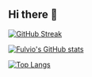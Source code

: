 ## Hi there 👋

<!--
**play-station/play-station** is a ✨ _special_ ✨ repository because its `README.md` (this file) appears on your GitHub profile.

Here are some ideas to get you started:

- 🔭 I’m currently working on ...
- 🌱 I’m currently learning ...
- 👯 I’m looking to collaborate on ...
- 🤔 I’m looking for help with ...
- 💬 Ask me about ...
- 📫 How to reach me: ...
- 😄 Pronouns: ...
- ⚡ Fun fact: ...
-->
[![GitHub Streak](https://streak-stats.demolab.com?user=play-station&theme=dark&date_format=M%20j%5B%2C%20Y%5D)](https://git.io/streak-stats)


[![Fulvio's GitHub stats](https://github-readme-stats.vercel.app/api?username=play-station&date_format=[Y.]n.j&show_icons=true&theme=radical&show=reviews,discussions_started,discussions_answered,prs_merged,prs_merged_percentage)](https://github.com/play-station/github-readme-stats)

[![Top Langs](https://github-readme-stats.vercel.app/api/top-langs/?username=play-station)](https://github.com/play-station/github-readme-stats)



